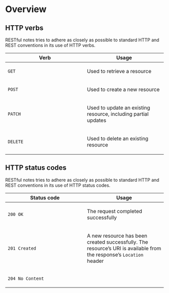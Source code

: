 Overview
========

HTTP verbs
----------

RESTful notes tries to adhere as closely as possible to standard HTTP and REST conventions in its use of HTTP verbs.

<table>
<colgroup>
<col width="50%" />
<col width="50%" />
</colgroup>
<thead>
<tr class="header">
<th>Verb</th>
<th>Usage</th>
</tr>
</thead>
<tbody>
<tr class="odd">
<td><p><code>GET</code></p></td>
<td><p>Used to retrieve a resource</p></td>
</tr>
<tr class="even">
<td><p><code>POST</code></p></td>
<td><p>Used to create a new resource</p></td>
</tr>
<tr class="odd">
<td><p><code>PATCH</code></p></td>
<td><p>Used to update an existing resource, including partial updates</p></td>
</tr>
<tr class="even">
<td><p><code>DELETE</code></p></td>
<td><p>Used to delete an existing resource</p></td>
</tr>
</tbody>
</table>

HTTP status codes
-----------------

RESTful notes tries to adhere as closely as possible to standard HTTP and REST conventions in its use of HTTP status codes.

<table>
<colgroup>
<col width="50%" />
<col width="50%" />
</colgroup>
<thead>
<tr class="header">
<th>Status code</th>
<th>Usage</th>
</tr>
</thead>
<tbody>
<tr class="odd">
<td><p><code>200 OK</code></p></td>
<td><p>The request completed successfully</p></td>
</tr>
<tr class="even">
<td><p><code>201 Created</code></p></td>
<td><p>A new resource has been created successfully. The resource’s URI is available from the response’s <code>Location</code> header</p></td>
</tr>
<tr class="odd">
<td><p><code>204 No Content</code></p></td>
<td></td>
</tr>
</tbody>
</table>